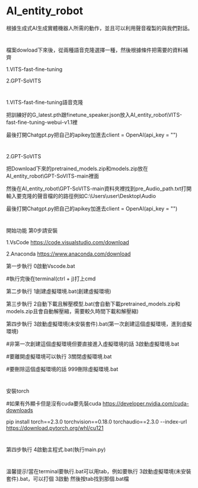 # AI_entity_robot
根據生成式AI生成實體機器人所需的動作，並且可以利用聲音複製的與我們對話。
#
檔案dowload下來後，從兩種語音克隆選擇一種，然後根據條件把需要的資料補齊

1.VITS-fast-fine-tuning

2.GPT-SoVITS
#
1.VITS-fast-fine-tuning語音克隆

把訓練好的G_latest.pth跟finetune_speaker.json放入AI_entity_robot\VITS-fast-fine-tuning-webui-v1.1裡

最後打開Chatgpt.py把自己的apikey加進去client = OpenAI(api_key = "")
#
2.GPT-SoVITS

把Download下來的pretrained_models.zip和models.zip放在AI_entity_robot\GPT-SoVITS-main裡面

然後在AI_entity_robot\GPT-SoVITS-main資料夾裡找到pre_Audio_path.txt打開輸入要克隆的聲音檔的的路徑例如C:\Users\user\Desktop\Audio

最後打開Chatgpt.py把自己的apikey加進去client = OpenAI(api_key = "")
#
開始功能
第0步請安裝

1.VsCode https://code.visualstudio.com/download

2.Anaconda https://www.anaconda.com/download

第一步執行 0啟動Vscode.bat

#執行完後在terminal(ctrl + j)打上cmd

第二步執行 1創建虛擬環境.bat(創建虛擬環境)

第三步執行 2自動下載且解壓模型.bat(會自動下載pretrained_models.zip和models.zip且會自動解壓縮，需要較久時間下載和解壓縮)

第四步執行 3啟動虛擬環境(未安裝套件).bat(第一次創建這個虛擬環境，進到虛擬環境)

#非第一次創建這個虛擬環境但要直接進入虛擬環境的話 3啟動虛擬環境.bat

#要離開虛擬環境可以執行 3關閉虛擬環境.bat

#要刪除這個虛擬環境的話 999刪除虛擬環境.bat
#
安裝torch

#如果有外顯卡但是沒有cuda要先裝cuda https://developer.nvidia.com/cuda-downloads

pip install torch==2.3.0 torchvision==0.18.0 torchaudio==2.3.0 --index-url https://download.pytorch.org/whl/cu121
#

第四步執行 4啟動主程式.bat(執行main.py)

#
溫馨提示!當在terminal要執行.bat可以用tab，例如要執行 3啟動虛擬環境(未安裝套件).bat，可以打個 3啟動 然後按tab找到那個.bat檔
